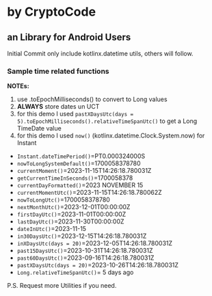 # by CryptoCode

## an Library for Android Users

Initial Commit only include kotlinx.datetime utils, others will follow.

### Sample time related functions

**NOTEs:**
1. use .toEpochMilliseconds() to convert to Long values
2. **ALWAYS** store dates un UCT
3. for this demo I used `pastXDaysUtc(days = 5).toEpochMilliseconds().relativeTimeSpanUtc()` to get a Long TimeDate value 
4. for this demo I used `now()` (kotlinx.datetime.Clock.System.now) for Instant

* `Instant.dateTimePeriod()`=PT0.000324000S
* `nowToLongSystemDefault()`=1700058378780
* `currentMoment()`=2023-11-15T14:26:18.780031Z
* `getCurrentTimeInSeconds()`=1700058378
* `currentDayFormatted()`=2023 NOVEMBER 15
* `currentMomentUtc()`=2023-11-15T14:26:18.780062Z
* `nowToLongUtc()`=1700058378780
* `nextMonthUtc()`=2023-12-01T00:00:00Z
* `firstDayUtc()`=2023-11-01T00:00:00Z
* `lastDayUtc()`=2023-11-30T00:00:00Z
* `dateInUtc()`=2023-11-15
* `in30DaysUtc()`=2023-12-15T14:26:18.780031Z
* `inXDaysUtc(days = 20)`=2023-12-05T14:26:18.780031Z
* `past15DaysUtc()`=2023-10-31T14:26:18.780031Z
* `past60DaysUtc()`=2023-09-16T14:26:18.780031Z
* `pastXDaysUtc(days = 20)`=2023-10-26T14:26:18.780031Z
* `Long.relativeTimeSpanUtc()`= 5 days ago

P.S. Request more Utilities if you need.